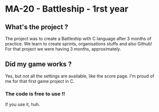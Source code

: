 # MA-20 - Battleship - 1rst year

## What's the project ?

The project was to create a Battleship with C language after 3 months of practice.
We learn to create sprints, organisations stuffs and also Github!
For that project we were having 3 months, approximately.

## Did my game works ?

Yes, but not all the settings are available, like the score page.
I'm proud of me for that first game project in C.

### The code is free to use !!
If you use it, huh.
